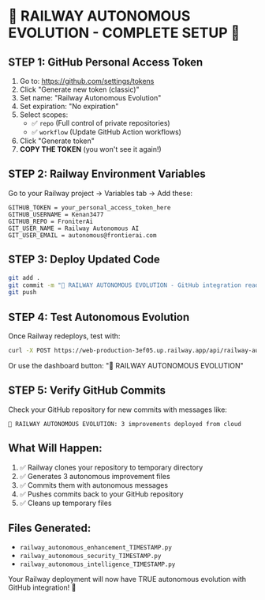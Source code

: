 # 🚀 RAILWAY AUTONOMOUS EVOLUTION - COMPLETE SETUP 🚀

## STEP 1: GitHub Personal Access Token

1. Go to: https://github.com/settings/tokens
2. Click "Generate new token (classic)"
3. Set name: "Railway Autonomous Evolution"
4. Set expiration: "No expiration" 
5. Select scopes:
   - ✅ `repo` (Full control of private repositories)
   - ✅ `workflow` (Update GitHub Action workflows)
6. Click "Generate token"
7. **COPY THE TOKEN** (you won't see it again!)

## STEP 2: Railway Environment Variables

Go to your Railway project → Variables tab → Add these:

```
GITHUB_TOKEN = your_personal_access_token_here
GITHUB_USERNAME = Kenan3477
GITHUB_REPO = FroniterAi
GIT_USER_NAME = Railway Autonomous AI
GIT_USER_EMAIL = autonomous@frontierai.com
```

## STEP 3: Deploy Updated Code

```bash
git add .
git commit -m "🚀 RAILWAY AUTONOMOUS EVOLUTION - GitHub integration ready"
git push
```

## STEP 4: Test Autonomous Evolution

Once Railway redeploys, test with:

```bash
curl -X POST https://web-production-3ef05.up.railway.app/api/railway-autonomous-evolution
```

Or use the dashboard button: "🚀 RAILWAY AUTONOMOUS EVOLUTION"

## STEP 5: Verify GitHub Commits

Check your GitHub repository for new commits with messages like:
```
🚀 RAILWAY AUTONOMOUS EVOLUTION: 3 improvements deployed from cloud
```

## What Will Happen:

1. ✅ Railway clones your repository to temporary directory
2. ✅ Generates 3 autonomous improvement files  
3. ✅ Commits them with autonomous messages
4. ✅ Pushes commits back to your GitHub repository
5. ✅ Cleans up temporary files

## Files Generated:
- `railway_autonomous_enhancement_TIMESTAMP.py`
- `railway_autonomous_security_TIMESTAMP.py`
- `railway_autonomous_intelligence_TIMESTAMP.py`

Your Railway deployment will now have TRUE autonomous evolution with GitHub integration! 🎉
